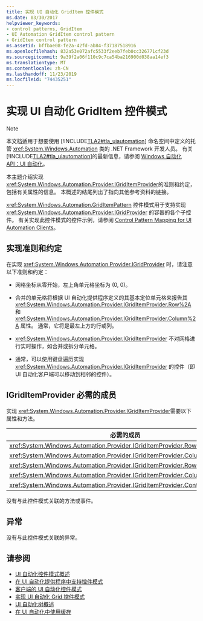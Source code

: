 ```yaml
---
title: 实现 UI 自动化 GridItem 控件模式
ms.date: 03/30/2017
helpviewer_keywords:
- control patterns, GridItem
- UI Automation GridItem control pattern
- GridItem control pattern
ms.assetid: bffbae08-fe2a-42fd-ab84-f37187518916
ms.openlocfilehash: 832a53e072afc5533f2eeb7feb0cc326771cf23d
ms.sourcegitcommit: 9a39f2a06f110c9c7ca54ba216900d038aa14ef3
ms.translationtype: MT
ms.contentlocale: zh-CN
ms.lasthandoff: 11/23/2019
ms.locfileid: "74435251"
---
```

# <a name="implementing-the-ui-automation-griditem-control-pattern"></a>实现 UI 自动化 GridItem 控件模式
> [!NOTE]
> 本文档适用于想要使用 [!INCLUDE[TLA2#tla_uiautomation](../../../includes/tla2sharptla-uiautomation-md.md)] 命名空间中定义的托管 <xref:System.Windows.Automation> 类的 .NET Framework 开发人员。 有关 [!INCLUDE[TLA2#tla_uiautomation](../../../includes/tla2sharptla-uiautomation-md.md)]的最新信息，请参阅 [Windows 自动化 API：UI 自动化](/windows/win32/winauto/entry-uiauto-win32)。  
  
 本主题介绍实现 <xref:System.Windows.Automation.Provider.IGridItemProvider>的准则和约定，包括有关属性的信息。 本概述的结尾列出了指向其他参考资料的链接。  
  
 <xref:System.Windows.Automation.GridItemPattern> 控件模式用于支持实现 <xref:System.Windows.Automation.Provider.IGridProvider> 的容器的各个子控件。 有关实现此控件模式的控件示例，请参阅 [Control Pattern Mapping for UI Automation Clients](control-pattern-mapping-for-ui-automation-clients.md)。  
  
<a name="Implementation_Guidelines_and_Conventions"></a>   
## <a name="implementation-guidelines-and-conventions"></a>实现准则和约定  
 在实现 <xref:System.Windows.Automation.Provider.IGridProvider> 时，请注意以下准则和约定：  
  
- 网格坐标从零开始，左上角单元格坐标为 (0, 0)。  
  
- 合并的单元格将根据 UI 自动化提供程序定义的其基本定位单元格来报告其 <xref:System.Windows.Automation.Provider.IGridItemProvider.Row%2A> 和 <xref:System.Windows.Automation.Provider.IGridItemProvider.Column%2A> 属性。 通常，它将是最左上方的行或列。  
  
- <xref:System.Windows.Automation.Provider.IGridItemProvider> 不对网格进行实时操作，如合并或拆分单元格。  
  
- 通常，可以使用键盘遍历实现 <xref:System.Windows.Automation.Provider.IGridItemProvider> 的控件（即 UI 自动化客户端可以移动到相邻的控件）。  
  
<a name="Required_Members_for_IGridItemProvider"></a>   
## <a name="required-members-for-igriditemprovider"></a>IGridItemProvider 必需的成员  
 实现 <xref:System.Windows.Automation.Provider.IGridItemProvider>需要以下属性和方法。  
  
|必需的成员|成员类型|注意|  
|----------------------|-----------------|-----------|  
|<xref:System.Windows.Automation.Provider.IGridItemProvider.Row%2A>|Property|None|  
|<xref:System.Windows.Automation.Provider.IGridItemProvider.Column%2A>|Property|None|  
|<xref:System.Windows.Automation.Provider.IGridItemProvider.RowSpan%2A>|Property|None|  
|<xref:System.Windows.Automation.Provider.IGridItemProvider.ColumnSpan%2A>|Property|None|  
|<xref:System.Windows.Automation.Provider.IGridItemProvider.ContainingGrid%2A>|Property|None|  
  
 没有与此控件模式关联的方法或事件。  
  
<a name="Exceptions"></a>   
## <a name="exceptions"></a>异常  
 没有与此控件模式关联的异常。  
  
## <a name="see-also"></a>请参阅

- [UI 自动化控件模式概述](ui-automation-control-patterns-overview.md)
- [在 UI 自动化提供程序中支持控件模式](support-control-patterns-in-a-ui-automation-provider.md)
- [客户端的 UI 自动化控件模式](ui-automation-control-patterns-for-clients.md)
- [实现 UI 自动化 Grid 控件模式](implementing-the-ui-automation-grid-control-pattern.md)
- [UI 自动化树概述](ui-automation-tree-overview.md)
- [在 UI 自动化中使用缓存](use-caching-in-ui-automation.md)
